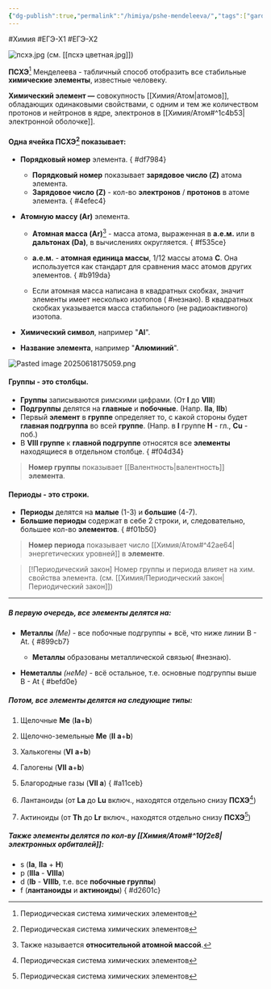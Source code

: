 ```yaml
---
{"dg-publish":true,"permalink":"/himiya/pshe-mendeleeva/","tags":["gardenEntry"]}
---
```


#Химия #ЕГЭ-Х1 #ЕГЭ-Х2 

![псхэ.jpg](/img/user/files/attachments/%D0%BF%D1%81%D1%85%D1%8D.jpg)
(см. [[псхэ цветная.jpg]])

**ПСХЭ**[^1] Менделеева - табличный способ отобразить все стабильные **химические элементы**, известные человеку.

**Химический элемент —** совокупность [[Химия/Атом\|атомов]], обладающих одинаковыми свойствами, с одним и тем же количеством протонов и нейтронов в ядре, электронов в [[Химия/Атом#^1c4b53\|электронной оболочке]].

#### Одна ячейка **ПСХЭ**[^1] показывает:
- **Порядковый номер** элемента.
{ #df7984}

	- **Порядковый номер** показывает **зарядовое число (Z)** атома элемента.
	- **Зарядовое число (Z)** - кол-во **электронов** / **протонов** в атоме элемента.
{ #4efec4}

- **Атомную массу (Ar)** элемента.
	- **Атомная масса (Ar)**[^3] - масса атома, выраженная в **а.е.м.** или в **дальтонах (Da)**, в вычислениях округляется.
{ #f535ce}

	- **а.е.м.** - **атомная единица массы**, 1/12 массы атома **C**. Она используется как стандарт для сравнения масс атомов других элементов.
{ #b919da}

	- Если атомная масса написана в квадратных скобках, значит элементы имеет несколько изотопов ( #незнаю). В квадратных скобках указывается масса стабильного (не радиоактивного) изотопа.
- **Химический символ**, например "**Al**".
- **Название элемента**, например "**Алюминий**".

![Pasted image 20250618175059.png](/img/user/files/attachments/Pasted%20image%2020250618175059.png)
#### Группы - это столбцы.
- **Группы** записываются римскими цифрами. (От **I** до **VIII**) 
- **Подгруппы** делятся на **главные** и **побочные**. (Напр. **IIa**, **IIb**)
- Первый **элемент** в **группе** определяет то, с какой стороны будет **главная подгруппа** во всей **группе**. (Напр. в **I** группе **H** - гл., **Cu** - поб.)
- В **VIII группе** к **главной подгруппе** относятся все **элементы** находящиеся в отдельном столбце.
{ #f04d34}

>**Номер группы** показывает [[Валентность\|валентность]] **элемента**.
#### Периоды - это строки.
- **Периоды** делятся на **малые** (1-3) и **большие** (4-7).
- **Большие периоды** содержат в себе 2 строки, и, следовательно, большее кол-во **элементов**.
{ #f01b50}

>**Номер периода** показывает число [[Химия/Атом#^42ae64\|энергетических уровней]] в **элементе**.

> [!Периодический закон]
> Номер группы и периода влияет на хим. свойства элемента. (см. [[Химия/Периодический закон\|Периодический закон]]) 

---

##### В первую очередь, все элементы делятся на:
- **Металлы** *(Ме)* - все побочные подгруппы + всё, что ниже линии B - At. 
{ #899cb7}

	- **Металлы** образованы металлической связью( #незнаю).
- **Неметаллы** *(неМе)* - всё остальное, т.е. основные подгруппы выше B - At 
{ #befd0e}


##### Потом, все **элементы** делятся на следующие типы:
1. Щелочные **Me** (**Ia**+**b**)
2. Щелочно-земельные **Me** (**II** **a**+**b**)
3. Халькогены (**VI** **a**+**b**)
4. Галогены (**VII** **a**+**b**)
5. Благородные газы (**VII a**)
{ #a11ceb}

6. Лантаноиды (от **La** до **Lu** включ., находятся отдельно снизу **ПСХЭ**[^1])
7. Актиноиды (от **Th** до **Lr** включ., находятся отдельно снизу **ПСХЭ**[^1])

##### Также **элементы** делятся по кол-ву [[Химия/Атом#^10f2e8\|электронных орбиталей]]:
- s (**Ia**, **IIa** + **H**)
- p (**IIIa** - **VIIIa**)
- d (**Ib** - **VIIIb**, т.е. все **побочные группы**)
- f (**лантаноиды** и **актиноиды**)
{ #d2601c}


[^1]: Периодическая система химических элементов
[^3]: Также называется **относительной атомной массой**.
